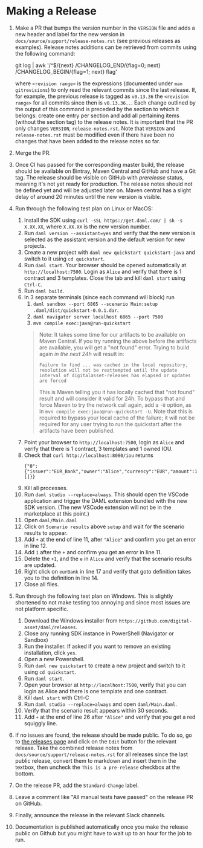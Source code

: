 # Making a Release

1. Make a PR that bumps the version number in the `VERSION`
   file and adds a new header and label for the new version in
   `docs/source/support/release-notes.rst` (see previous releases as examples).
   Release notes additions can be retrieved from commits using the following command:

     git log <revision range> | awk '/^$/{next} /CHANGELOG_END/{flag=0; next} /CHANGELOG_BEGIN/{flag=1; next} flag'

   where `<revision range>` is the expressions (documented under `man gitrevisions`) to only read the relevant commits since the last release.
   If, for example, the previous release is tagged as `v0.13.36` the `<revision range>` for all commits since then is `v0.13.36..`.
   Each change outlined by the output of this command is preceded by the section to
   which it belongs: create one entry per section and add all pertaining
   items (without the section tag) to the release notes.
   It is important that the PR only changes `VERSION`, `release-notes.rst`.
   Note that `VERSION` and `release-notes.rst` must be modified even if
   there have been no changes that have been added to the release notes so far.
1. Merge the PR.
1. Once CI has passed for the corresponding master build, the release should be
   available on Bintray, Maven Central and GitHub and have a Git tag. The release
   should be visible on GitHub with _prerelease_ status, meaning it's not yet ready
   for production. The release notes should not be defined yet and will be adjusted
   later on. Maven central has a slight delay of around 20 minutes until the new
   version is visible.
1. Run through the following test plan on Linux or MacOS:

   1. Install the SDK using `curl -sSL https://get.daml.com/ | sh -s X.XX.XX`,
      where `X.XX.XX` is the new version number.
   1. Run `daml version --assistant=yes` and verify that the new version is
      selected as the assistant version and the default version for new projects.
   1. Create a new project with `daml new quickstart quickstart-java`
      and switch to it using `cd quickstart`.
   1. Run `daml start`. Your browser should be opened automatically at
      `http://localhost:7500`. Login as `Alice` and verify that there is
      1 contract and 3 templates. Close the tab and kill `daml
      start` using `Ctrl-C`.
   1. Run `daml build`.
   1. In 3 separate terminals (since each command will block) run
      1. `daml sandbox --port 6865 --scenario Main:setup .daml/dist/quickstart-0.0.1.dar`.
      1. `daml navigator server localhost 6865 --port 7500`
      1. `mvn compile exec:java@run-quickstart`
      > Note: It takes some time for our artifacts to be available on Maven Central. If you try running the above before the artifacts are available, you will get a "not found" error. Trying to build again _in the next 24h_ will result in:
      > ```
      > Failure to find ... was cached in the local repository, resolution will not be reattempted until the update interval of digitalasset-releases has elapsed or updates are forced
      > ```
      > This is Maven telling you it has locally cached that "not found" result and will consider it valid for 24h. To bypass that and force Maven to try the network call again, add a `-U` option, as in `mvn compile exec:java@run-quickstart -U`. Note that this is required to bypass your local cache of the failure; it will not be required for any user trying to run the quickstart after the artifacts have been published.
   1. Point your browser to `http://localhost:7500`,
      login as `Alice` and verify that there is 1 contract, 3 templates and 1 owned IOU.
   1. Check that `curl http://localhost:8080/iou` returns
      ```
      {"0":{"issuer":"EUR_Bank","owner":"Alice","currency":"EUR","amount":100.0000000000,"observers":[]}}
      ```
   1. Kill all processes.
   1. Run `daml studio --replace=always`.
      This should open the VSCode application and trigger the DAML extension
      bundled with the new SDK version.
      (The new VSCode extension will not be in the marketplace at this point.)
   1. Open `daml/Main.daml`
   1. Click on `Scenario results` above `setup` and wait for the scenario results
      to appear.
   1. Add `+` at the end of line 11, after `"Alice"` and confirm you get an
      error in line 12.
   1. Add `1` after the `+` and confirm you get an error in line 11.
   1. Delete the `+1`, and the `e` in `Alice` and verify that the scenario results
      are updated.
   1. Right click on `eurBank` in line 17 and verify that goto
      definition takes you to the definition in line 14.
   1. Close all files.

1. Run through the following test plan on Windows.
   This is slightly shortened to not make testing too annoying and
   since most issues are not platform specific.

   1. Download the Windows installer from `https://github.com/digital-asset/daml/releases`.
   1. Close any running SDK instance in PowerShell (Navigator or Sandbox)
   1. Run the installer. If asked if you want to remove an existing installation, click `yes`.
   1. Open a new Powershell.
   1. Run `daml new quickstart` to create a new project
      and switch to it using `cd quickstart`.
   1. Run `daml start`.
   1. Open your browser at `http://localhost:7500`, verify that you
      can login as Alice and there is one template and one contract.
   1. Kill `daml start` with Ctrl-C
   1. Run `daml studio --replace=always` and open `daml/Main.daml`.
   1. Verify that the scenario result appears within 30 seconds.
   1. Add `+` at the end of line 26 after `"Alice"` and verify that you get a red squiggly line.

1. If no issues are found, the release should be made public. To do so, go to
   [the releases page](https://github.com/digital-asset/daml/releases)
   and click on the `Edit` button for the relevant release. Take the
   combined release notes from `docs/source/support/release-notes.rst`
   for all releases since the last public release, convert them to
   markdown and insert them in the textbox, then uncheck the `This is
   a pre-release` checkbox at the bottom.
1. On the release PR, add the `Standard-Change` label.
1. Leave a comment like "All manual tests have passed" on the release PR on
   GitHub.
1. Finally, announce the release in the relevant Slack channels.
1. Documentation is published automatically once you make the release
   public on Github but you might have to wait up to an hour for the
   job to run.
